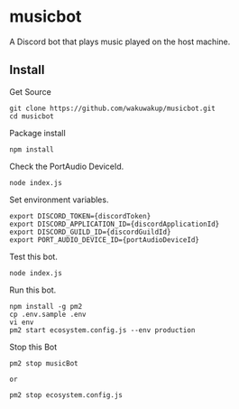 # musicbot

A Discord bot that plays music played on the host machine.

## Install

Get Source

```shell
git clone https://github.com/wakuwakup/musicbot.git
cd musicbot
```

Package install

```shell
npm install
```

Check the PortAudio DeviceId.

```shell
node index.js
```

Set environment variables.

``` shell
export DISCORD_TOKEN={discordToken}
export DISCORD_APPLICATION_ID={discordApplicationId}
export DISCORD_GUILD_ID={discordGuildId}
export PORT_AUDIO_DEVICE_ID={portAudioDeviceId}
```

Test this bot.

```shell
node index.js
```

Run this bot.

```shell
npm install -g pm2
cp .env.sample .env
vi env
pm2 start ecosystem.config.js --env production
```

Stop this Bot

```shell
pm2 stop musicBot

or

pm2 stop ecosystem.config.js
```